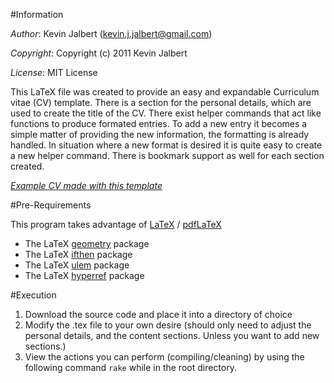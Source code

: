 #Information

*Author*:    Kevin Jalbert  (kevin.j.jalbert@gmail.com)

*Copyright*: Copyright (c) 2011 Kevin Jalbert

*License*:   MIT License

This LaTeX file was created to provide an easy and expandable Curriculum vitae (CV) template. There is a section for the personal details, which are used to create the title of the CV. There exist helper commands that act like functions to produce formated entries. To add a new entry it becomes a simple matter of providing the new information, the formatting is already handled. In situation where a new format is desired it is quite easy to create a new helper command. There is bookmark support as well for each section created.

[_Example CV made with this template_](http://kevinjalbert.com/public/files/misc/kevin-jalbert-cv.pdf "kevin-jalbert-cv")

#Pre-Requirements

This program takes advantage of [LaTeX](http://www.latex-project.org/ "LaTeX") / [pdfLaTeX](http://www.tug.org/applications/pdftex/ "pdfLaTeX")

* The LaTeX [geometry](ftp://ftp.tex.ac.uk/tex-archive/macros/latex/contrib/geometry/geometry.pdf "geometry") package
* The LaTeX [ifthen](http://www.tug.org/texlive/devsrc/Master/texmf-dist/doc/latex/base/ifthen.pdf "ifthen") package
* The LaTeX [ulem](http://mirror.math.ku.edu/tex-archive/macros/latex/contrib/ulem/ulem.pdf "ulem") package
* The LaTeX [hyperref](http://www.tug.org/applications/hyperref/manual.html "hyperref") package

#Execution

1. Download the source code and place it into a directory of choice
2. Modify the .tex file to your own desire (should only need to adjust the personal details, and the content sections. Unless you want to add new sections.)
2. View the actions you can perform (compiling/cleaning) by using the following command ```rake``` while in the root directory.
